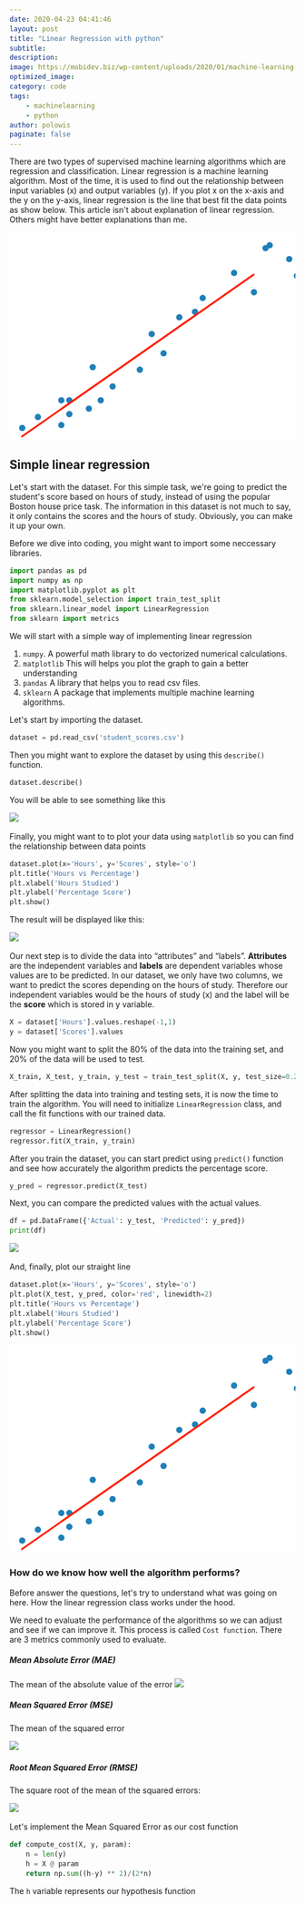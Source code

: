 ```yaml
---
date: 2020-04-23 04:41:46
layout: post
title: "Linear Regression with python"
subtitle:
description:
image: https://mobidev.biz/wp-content/uploads/2020/01/machine-learning-methods-demand-forecasting-1.png
optimized_image:
category: code
tags:
    - machinelearning
    - python
author: polowis
paginate: false
---
```


There are two types of supervised machine learning algorithms which are regression and classification.
Linear regression is a machine learning algorithm. Most of the time, it is used to find out the relationship between input variables (x) and output variables (y). If you plot x on the x-axis and the y on the y-axis, linear regression is the line that best fit the data points as show below. This article isn't about explanation of linear regression. Others might have better explanations than me. 

<img src="/assets/img/uploads/linear1.png">

## Simple linear regression

Let's start with the dataset. For this simple task, we're going to predict the student's score based on hours of study, instead of using the popular Boston house price task. The information in this dataset is not much to say, it only contains the scores and the hours of study. Obviously, you can make it up your own.

Before we dive into coding, you might want to import some neccessary libraries.

```py
import pandas as pd
import numpy as np
import matplotlib.pyplot as plt
from sklearn.model_selection import train_test_split
from sklearn.linear_model import LinearRegression
from sklearn import metrics

```
We will start with a simple way of implementing linear regression

1. ```numpy```. A powerful math library to do vectorized numerical calculations.
2. ```matplotlib``` This will helps you plot the graph to gain a better understanding
3. ```pandas``` A library that helps you to read csv files.
4. ```sklearn``` A package that implements multiple machine learning algorithms.


Let's start by importing the dataset.
```py
dataset = pd.read_csv('student_scores.csv')
```

Then you might want to explore the dataset by using this ```describe()``` function.

```py
dataset.describe()
```
You will be able to see something like this

<img src="/assets/images/uploads/linear2.png">

Finally, you might want to to plot your data using ```matplotlib``` so you can find the relationship between data points

```py
dataset.plot(x='Hours', y='Scores', style='o')
plt.title('Hours vs Percentage')
plt.xlabel('Hours Studied')
plt.ylabel('Percentage Score')
plt.show()
```

The result will be displayed like this:

<img src="assets/images/uploads/linear3.png">


Our next step is to divide the data into “attributes” and “labels”. 
**Attributes** are the independent variables and **labels** are dependent variables whose values are to be predicted. In our dataset, we only have two columns, we want to predict the scores depending on the hours of study. Therefore our independent variables would be the hours of study (x) and the label will be the **score** which is stored in y variable.


```py
X = dataset['Hours'].values.reshape(-1,1)
y = dataset['Scores'].values
```

Now you might want to split the 80% of the data into the training set, and 20% of the data will be used to test. 

```py
X_train, X_test, y_train, y_test = train_test_split(X, y, test_size=0.2, random_state=0)
```

After splitting the data into training and testing sets, it is now the time to train the algorithm. You will need to initialize ```LinearRegression``` class, and call the fit functions with our trained data.

```py
regressor = LinearRegression()
regressor.fit(X_train, y_train)
```
After you train the dataset, you can start predict using ```predict()``` function and see how accurately the algorithm predicts the percentage score.

```py
y_pred = regressor.predict(X_test)
```

Next, you can compare the predicted values with the actual values. 

```py
df = pd.DataFrame({'Actual': y_test, 'Predicted': y_pred})
print(df)
```

<img src="assets/images/uploads/linear4.png">

And, finally, plot our straight line

```py
dataset.plot(x='Hours', y='Scores', style='o')
plt.plot(X_test, y_pred, color='red', linewidth=2)
plt.title('Hours vs Percentage')
plt.xlabel('Hours Studied')
plt.ylabel('Percentage Score')
plt.show()

```

<img src="/assets/img/uploads/linear1.png">

### How do we know how well the algorithm performs?

Before answer the questions, let's try to understand what was going on here. How the linear regression class works under the hood.

We need to evaluate the performance of the algorithms so we can adjust and see if we can improve it. This process is called ```Cost function```. There are 3 metrics commonly used to evaluate. 

##### Mean Absolute Error (MAE)

The mean of the absolute value of the error
<img src="https://miro.medium.com/max/558/1*7ecP4al8bd3_PA2fdRYfyg.png">

##### Mean Squared Error (MSE)
The mean of the squared error

<img src="https://cdn-media-1.freecodecamp.org/images/hmZydSW9YegiMVPWq2JBpOpai3CejzQpGkNG">

##### Root Mean Squared Error (RMSE) 
The square root of the mean of the squared errors:

<img src="https://miro.medium.com/max/654/1*SGBsn7WytmYYbuTgDatIpw.gif">

Let's implement the Mean Squared Error as our cost function

```py
def compute_cost(X, y, param):
    n = len(y)
    h = X @ param
    return np.sum((h-y) ** 2)/(2*n)
```

The ```h``` variable represents our hypothesis function